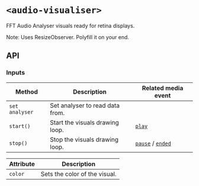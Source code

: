 # `<audio-visualiser>`

FFT Audio Analyser visuals ready for retina displays.

Note: Uses ResizeObserver. Polyfill it on your end.

## API

### Inputs

| Method | Description | Related media event |
| --- | --- | --- |
| `set analyser` | Set analyser to read data from. |  |
| `start()` | Start the visuals drawing loop. | [`play`](https://developer.mozilla.org/en-US/docs/Web/Events/play) |
| `stop()` | Stop the visuals drawing loop. | [`pause`](https://developer.mozilla.org/en-US/docs/Web/Events/pause) / [`ended`](https://developer.mozilla.org/en-US/docs/Web/Events/ended) |

| Attribute | Description |
| --- | --- |
| `color` | Sets the color of the visual. |
